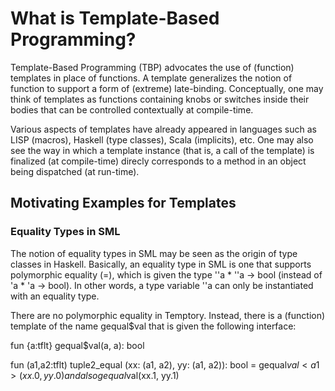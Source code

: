 # What is Template-Based Programming?

Template-Based Programming (TBP) advocates the use of (function)
templates in place of functions. A template generalizes the notion of
function to support a form of (extreme) late-binding. Conceptually,
one may think of templates as functions containing knobs or switches
inside their bodies that can be controlled contextually at compile-time. 

Various aspects of templates have already appeared in languages such
as LISP (macros), Haskell (type classes), Scala (implicits), etc. One
may also see the way in which a template instance (that is, a call of
the template) is finalized (at compile-time) direcly corresponds to a
method in an object being dispatched (at run-time).

## Motivating Examples for Templates

### Equality Types in SML

The notion of equality types in SML may be seen as the origin of type
classes in Haskell. Basically, an equality type in SML is one that
supports polymorphic equality (=), which is given the type ''a * ''a
-> bool (instead of 'a * 'a -> bool). In other words, a type variable
''a can only be instantiated with an equality type.

There are no polymorphic equality in Temptory. Instead, there is a (function)
template of the name gequal$val that is given the following interface:

fun
{a:tflt}
gequal$val(a, a): bool

fun
(a1,a2:tflt)
tuple2_equal
(xx: (a1, a2), yy: (a1, a2)): bool =
gequal$val<a1>(xx.0, yy.0) andalso gequal$val<a1>(xx.1, yy.1)